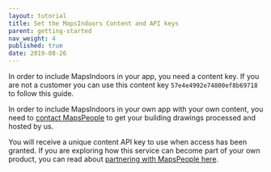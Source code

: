 ```yaml
---
layout: tutorial
title: Set the MapsIndoors Content and API keys
parent: getting-started
nav_weight: 4
published: true
date: 2019-08-26
---
```


In order to include MapsIndoors in your app, you need a content key. If you are not a customer you can use this content key `57e4e4992e74800ef8b69718` to follow this guide.

In order to include MapsIndoors in your own app with your own content, you need to [contact MapsPeople](https://resources.mapspeople.com/contact-us) to get your building drawings processed and hosted by us.

You will receive a unique content API key to use when access has been granted. If you are exploring how this service can become part of your own product, you can read about [partnering with MapsPeople here](https://www.mapspeople.com/become-a-partner).
